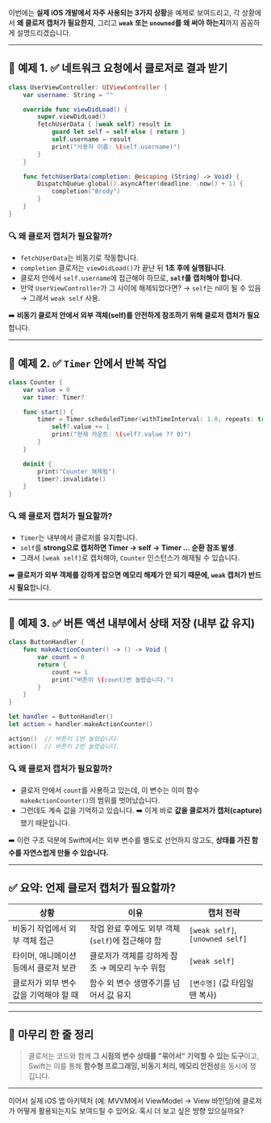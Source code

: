 이번에는 **실제 iOS 개발에서 자주 사용되는 3가지 상황**을 예제로 보여드리고,
각 상황에서 **왜 클로저 캡처가 필요한지**, 그리고 **`weak` 또는 `unowned`를 왜 써야 하는지**까지 꼼꼼하게 설명드리겠습니다.

---

## 🧩 예제 1. ✅ 네트워크 요청에서 클로저로 결과 받기

```swift
class UserViewController: UIViewController {
    var username: String = ""

    override func viewDidLoad() {
        super.viewDidLoad()
        fetchUserData { [weak self] result in
            guard let self = self else { return }
            self.username = result
            print("사용자 이름: \(self.username)")
        }
    }

    func fetchUserData(completion: @escaping (String) -> Void) {
        DispatchQueue.global().asyncAfter(deadline: .now() + 1) {
            completion("Brody")
        }
    }
}
```

### 🔍 왜 클로저 캡처가 필요할까?

* `fetchUserData`는 비동기로 작동합니다.
* `completion` 클로저는 `viewDidLoad()`가 끝난 뒤 **1초 후에 실행됩니다**.
* 클로저 안에서 `self.username`에 접근해야 하므로, **`self`를 캡처해야 합니다**.
* 만약 `UserViewController`가 그 사이에 해제되었다면? → `self`는 nil이 될 수 있음 → 그래서 `weak self` 사용.

➡️ **비동기 클로저 안에서 외부 객체(self)를 안전하게 참조하기 위해 클로저 캡처가 필요**합니다.

---

## 🧩 예제 2. ✅ `Timer` 안에서 반복 작업

```swift
class Counter {
    var value = 0
    var timer: Timer?

    func start() {
        timer = Timer.scheduledTimer(withTimeInterval: 1.0, repeats: true) { [weak self] _ in
            self?.value += 1
            print("현재 카운트: \(self?.value ?? 0)")
        }
    }

    deinit {
        print("Counter 해제됨")
        timer?.invalidate()
    }
}
```

### 🔍 왜 클로저 캡처가 필요할까?

* `Timer`는 내부에서 클로저를 유지합니다.
* `self`를 **strong으로 캡처하면 Timer → self → Timer ... 순환 참조 발생**.
* 그래서 `[weak self]`로 캡처해야, `Counter` 인스턴스가 해제될 수 있습니다.

➡️ **클로저가 외부 객체를 강하게 잡으면 메모리 해제가 안 되기 때문에, `weak` 캡처가 반드시 필요**합니다.

---

## 🧩 예제 3. ✅ 버튼 액션 내부에서 상태 저장 (내부 값 유지)

```swift
class ButtonHandler {
    func makeActionCounter() -> () -> Void {
        var count = 0
        return {
            count += 1
            print("버튼이 \(count)번 눌렸습니다.")
        }
    }
}

let handler = ButtonHandler()
let action = handler.makeActionCounter()

action()  // 버튼이 1번 눌렸습니다.
action()  // 버튼이 2번 눌렸습니다.
```

### 🔍 왜 클로저 캡처가 필요할까?

* 클로저 안에서 `count`를 사용하고 있는데, 이 변수는 이미 함수 `makeActionCounter()`의 범위를 벗어났습니다.
* 그런데도 계속 값을 기억하고 있습니다.
  ➡️ 이게 바로 **값을 클로저가 캡처(capture)** 했기 때문입니다.

➡️ 이런 구조 덕분에 Swift에서는 외부 변수를 별도로 선언하지 않고도, **상태를 가진 함수를 자연스럽게 만들 수 있습니다.**

---

## ✅ 요약: 언제 클로저 캡처가 필요할까?

| 상황                     | 이유                              | 캡처 전략                           |
| ---------------------- | ------------------------------- | ------------------------------- |
| 비동기 작업에서 외부 객체 접근      | 작업 완료 후에도 외부 객체(`self`)에 접근해야 함 | `[weak self]`, `[unowned self]` |
| 타이머, 애니메이션 등에서 클로저 보관  | 클로저가 객체를 강하게 참조 → 메모리 누수 위험     | `[weak self]`                   |
| 클로저가 외부 변수 값을 기억해야 할 때 | 함수 외 변수 생명주기를 넘어서 값 유지          | `[변수명]` (값 타입일 땐 복사)            |

---

## 🧠 마무리 한 줄 정리

> 클로저는 코드와 함께 **그 시점의 변수 상태를 "묶어서" 기억할 수 있는 도구**이고,
> Swift는 이를 통해 **함수형 프로그래밍, 비동기 처리, 메모리 안전성**을 동시에 챙깁니다.

---

이어서 실제 iOS 앱 아키텍처 (예: MVVM에서 ViewModel → View 바인딩)에 클로저가 어떻게 활용되는지도 보여드릴 수 있어요.
혹시 더 보고 싶은 방향 있으실까요?
